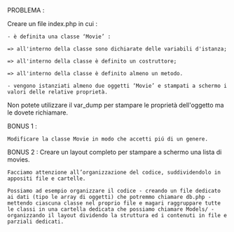 PROBLEMA :

Creare un file index.php in cui :

    - è definita una classe ‘Movie’ :

    => all'interno della classe sono dichiarate delle variabili d'istanza;

    => all'interno della classe è definito un costruttore;

    => all'interno della classe è definito almeno un metodo.

    - vengono istanziati almeno due oggetti ‘Movie’ e stampati a schermo i valori delle relative proprietà. 

Non potete utilizzare il var_dump per stampare le proprietà dell'oggetto ma le dovete richiamare.


BONUS 1 : 

    Modificare la classe Movie in modo che accetti piú di un genere.

BONUS 2 :
    Creare un layout completo per stampare a schermo una lista di movies. 

    Facciamo attenzione all’organizzazione del codice, suddividendolo in appositi file e cartelle. 

    Possiamo ad esempio organizzare il codice - creando un file dedicato ai dati (tipo le array di oggetti) che potremmo chiamare db.php - mettendo ciascuna classe nel proprio file e magari raggruppare tutte le classi in una cartella dedicata che possiamo chiamare Models/ - organizzando il layout dividendo la struttura ed i contenuti in file e parziali dedicati.